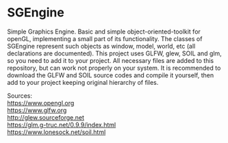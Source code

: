 # SGEngine
Simple Graphics Engine. Basic and simple object-oriented-toolkit for openGL, implementing a small part of its functionality.
The classes of SGEngine represent such objects as window, model, world, etc (all declarations are documented). 
This project uses GLFW, glew, SOIL and glm, so you need to add it to your project. All necessary files are added to this repository, but can work not properly on your system. It is recommended to download the GLFW and SOIL source codes and compile it yourself, then add to your project keeping original hierarchy of files.

Sources:  
https://www.opengl.org  
https://www.glfw.org  
http://glew.sourceforge.net  
https://glm.g-truc.net/0.9.9/index.html  
https://www.lonesock.net/soil.html  

